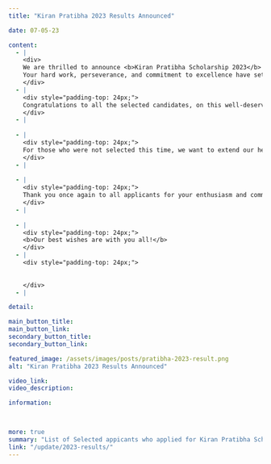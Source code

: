 ```yaml
---
title: "Kiran Pratibha 2023 Results Announced"

date: 07-05-23

content:
  - |
    <div>
    We are thrilled to announce <b>Kiran Pratibha Scholarship 2023</b> results. This scholarship is a recognition of your outstanding academic achievements, dedication, and potential to excel in your future endeavors.<br>
    Your hard work, perseverance, and commitment to excellence have set you apart, and we are confident that you will continue to shine brightly. We look forward to supporting you as you embark on this exciting journey towards achieving your educational and career goals.
    </div>
  - |
    <div style="padding-top: 24px;">
    Congratulations to all the selected candidates, on this well-deserved honor. We welcome you in the the Kiran Foundation Family, with open arms. Your dreams are now ours and we will support you wholeheartedly in becoming the the best you can be. Further details will be communicated to you soon.
    </div>
  - |
    
  - |
    <div style="padding-top: 24px;">
    For those who were not selected this time, we want to extend our heartfelt gratitude for your effort and interest. The selection process was incredibly competitive, and not being chosen is by no means a reflection of your qualifications, potential or circumstances. We encourage you to continue pursuing your dreams and to reapply in the future. Our heart goes out to every single hardworking and talented youth, who applied for Kiran Pratibha Scholarship but didn't get selected. It is really agonizing for us, to be not able to support some really deserving candidates, due to our resource constraints. Your determination and resilience are truly inspiring, and we believe in your ability to overcome challenges and succeed.
    </div>
  - |
    
  - |
    <div style="padding-top: 24px;">
    Thank you once again to all applicants for your enthusiasm and commitment. We hope to stay connected and wish you all the best in your future endeavors.
    </div>
  - |
    
  - |
    <div style="padding-top: 24px;">
    <b>Our best wishes are with you all!</b> 
    </div>
  - |
    <div style="padding-top: 24px;">
     
    
    </div>
  - |

detail:

main_button_title:
main_button_link:
secondary_button_title:
secondary_button_link:

featured_image: /assets/images/posts/pratibha-2023-result.png
alt: "Kiran Pratibha 2023 Results Announced"

video_link:
video_description:

information:


    
more: true
summary: "List of Selected appicants who applied for Kiran Pratibha Scholarship 2023."
link: "/update/2023-results/"
---
```

